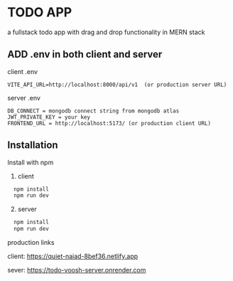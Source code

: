 # TODO APP 

a fullstack todo app with drag and drop functionality in MERN stack

## ADD .env in both client and server

client .env
```javacript
VITE_API_URL=http://localhost:8000/api/v1  (or production server URL) 
```
server .env
```javacript
DB_CONNECT = mongodb connect string from mongodb atlas
JWT_PRIVATE_KEY = your key 
FRONTEND_URL = http://localhost:5173/ (or production client URL) 
```

## Installation

Install with npm

1. client 
```bash
  npm install 
  npm run dev
```
2. server 
```bash
  npm install 
  npm run dev
```
production links

client: https://quiet-naiad-8bef36.netlify.app

sever:      https://todo-voosh-server.onrender.com
    



